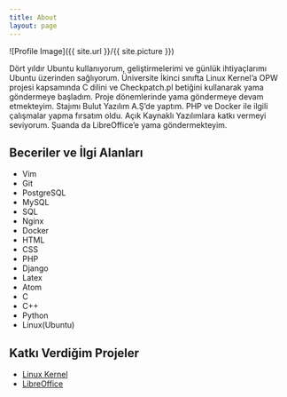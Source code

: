 ```yaml
---
title: About
layout: page
---
```

![Profile Image]({{ site.url }}/{{ site.picture }})

<p>Dört yıldır Ubuntu kullanıyorum, geliştirmelerimi ve günlük
ihtiyaçlarımı Ubuntu üzerinden sağlıyorum. Üniversite İkinci sınıfta Linux Kernel’a OPW projesi kapsamında C dilini ve Checkpatch.pl betiğini kullanarak yama göndermeye başladım. Proje dönemlerinde yama göndermeye devam etmekteyim. Stajımı Bulut Yazılım A.Ş’de yaptım. PHP ve Docker ile ilgili çalışmalar yapma fırsatım oldu. Açık Kaynaklı Yazılımlara katkı vermeyi seviyorum. Şuanda da LibreOffice’e yama göndermekteyim.</p>


<h2>Beceriler ve İlgi Alanları</h2>

<ul class="skill-list">
	<li>Vim</li>
	<li>Git</li>
	<li>PostgreSQL</li>
	<li>MySQL</li>
	<li>SQL</li>
	<li>Nginx</li>
	<li>Docker</li>
	<li>HTML</li>
	<li>CSS</li>
	<li>PHP</li>
	<li>Django</li>
	<li>Latex</li>
	<li>Atom</li>
	<li>C</li>
	<li>C++</li>
	<li>Python</li>
	<li>Linux(Ubuntu)</li>
</ul>

<h2>Katkı Verdiğim Projeler</h2>

<ul>
	<li><a href="https://git.kernel.org/cgit/linux/kernel/git/gregkh/staging.git/log/?h=staging-testing&qt=grep&q=Dilek+Uzulmez">Linux Kernel</a></li>
	<li><a href="https://gerrit.libreoffice.org/#/q/dilek">LibreOffice</a></li>
</ul>
